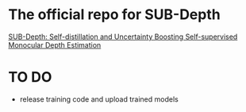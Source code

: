 # The official repo for SUB-Depth

[SUB-Depth: Self-distillation and Uncertainty Boosting Self-supervised Monocular Depth Estimation](https://arxiv.org/abs/2111.09692v2)

# TO DO
- release training code and upload trained models
